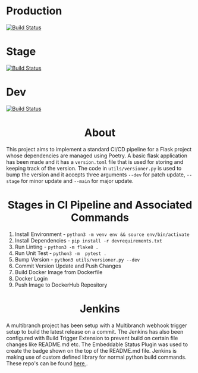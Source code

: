 # Production
[![Build Status](http://64.227.128.144:8080/buildStatus/icon?job=PythonE2E%2Fmain)](http://64.227.128.144:8080/job/PythonE2E/job/main/)

# Stage
[![Build Status](http://64.227.128.144:8080/buildStatus/icon?job=PythonE2E%2Fstage)](http://64.227.128.144:8080/job/PythonE2E/job/stage/)

# Dev
[![Build Status](http://64.227.128.144:8080/buildStatus/icon?job=PythonE2E%2Fdev)](http://64.227.128.144:8080/job/PythonE2E/job/dev/)

<h1 align="center"> About </h1>

This project aims to implement a standard CI/CD pipeline for a Flask project whose dependencies are managed using Poetry. A basic flask application has been made and it has a `version.toml` file that is used for storing and keeping track of the version. The code in `utils/versioner.py` is used to bump the version and it accepts three arguments `--dev` for patch update, `--stage` for minor update and `--main` for major update. 

<h1 align="center"> Stages in CI Pipeline and Associated Commands </h1>

1. Install Environment - `python3 -m venv env && source env/bin/activate`
2. Install Dependencies - `pip install -r devrequirements.txt`
3. Run Linting - `python3 -m flake8 .`
4. Run Unit Test - `python3 -m  pytest .`
5. Bump Version - `python3 utils/versioner.py --dev`
6. Commit Version Update and Push Changes
7. Build Docker Image from Dockerfile
8. Docker Login
9. Push Image to DockerHub Repository

<h1 align="center"> Jenkins </h1>

A multibranch project has been setup with a Multibranch webhook trigger setup to build the latest release on a commit. The Jenkins has also been configured with Build Trigger Extension to prevent build on certain file changes like README.md etc. The Embeddable Status Plugin was used to create the badge shown on the top of the README.md file. Jenkins is making use of custom defined library for normal python build commands. These repo's can be found <a href="https://github.com/NarayanAdithya/python-jenkins-shared-library"> here </a>.
